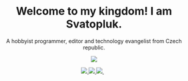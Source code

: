 <h1 align='center'>
  Welcome to my kingdom! I am Svatopluk.
</h1>

<p align='center'>
A hobbyist programmer, editor and technology evangelist from Czech republic.
</p>

<p align="center">
  <a href="https://github.com/DenverCoder1/readme-typing-svg"><img src="https://readme-typing-svg.herokuapp.com?font=Time+New+Roman&color=cyan&size=25&center=true&vCenter=true&width=600&height=100&lines=A+hobbyist+programmer,+editor+and+technology+evangelist+from+Czech+republic."></a>
</p>


<p align='center'>
  <a href="https://www.linkedin.com/in/svatopluk-v%C3%ADt/">
    <img src="https://custom-icon-badges.demolab.com/badge/LinkedIn-0A66C2?style=for-the-badge&logo=linkedin-white&logoColor=fff"/>
  </a>
  <a href="https://www.twitter.com/SvatoplukVit">
    <img src="https://img.shields.io/badge/X-%23000000.svg?style=for-the-badge&logo=X&logoColor=white">
  </a>
  <a href="https://bsky.app/profile/svatoplukvit.bsky.social">
    <img src="https://img.shields.io/badge/Bluesky-0285FF?logo=bluesky&logoColor=fff&style=for-the-badge">        
  </a>&nbsp;&nbsp;
</p>
